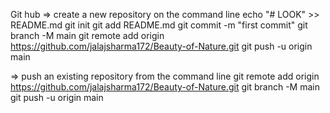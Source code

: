 Git hub
=> create a new repository on the command line
echo "# LOOK" >> README.md
git init
git add README.md
git commit -m "first commit"
git branch -M main
git remote add origin https://github.com/jalajsharma172/Beauty-of-Nature.git
git push -u origin main

=> push an existing repository from the command line
git remote add origin https://github.com/jalajsharma172/Beauty-of-Nature.git
git branch -M main
git push -u origin main
